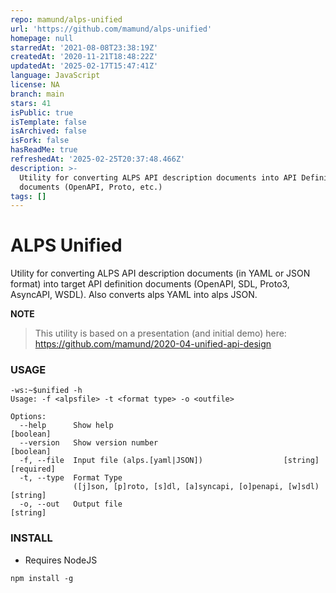 ```yaml
---
repo: mamund/alps-unified
url: 'https://github.com/mamund/alps-unified'
homepage: null
starredAt: '2021-08-08T23:38:19Z'
createdAt: '2020-11-21T18:48:22Z'
updatedAt: '2025-02-17T15:47:41Z'
language: JavaScript
license: NA
branch: main
stars: 41
isPublic: true
isTemplate: false
isArchived: false
isFork: false
hasReadMe: true
refreshedAt: '2025-02-25T20:37:48.466Z'
description: >-
  Utility for converting ALPS API description documents into API Definition
  documents (OpenAPI, Proto, etc.)
tags: []
---
```


#  ALPS Unified

Utility for converting ALPS API description documents (in YAML or JSON format) into target API definition documents (OpenAPI, SDL, Proto3, AsyncAPI, WSDL). Also converts alps YAML into alps JSON.


**NOTE**
> This utility is based on a presentation (and initial demo) here: https://github.com/mamund/2020-04-unified-api-design

### USAGE

```
-ws:~$unified -h
Usage: -f <alpsfile> -t <format type> -o <outfile>

Options:
  --help      Show help                                                [boolean]
  --version   Show version number                                      [boolean]
  -f, --file  Input file (alps.[yaml|JSON])                  [string] [required]
  -t, --type  Format Type
              ([j]son, [p]roto, [s]dl, [a]syncapi, [o]penapi, [w]sdl)   [string]
  -o, --out   Output file                                               [string]
```
### INSTALL

 * Requires NodeJS

```
npm install -g
```

